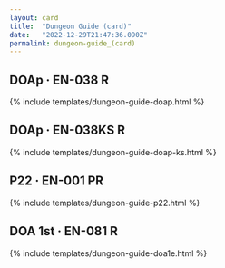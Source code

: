 ```yaml
---
layout: card
title:  "Dungeon Guide (card)"
date:   "2022-12-29T21:47:36.090Z"
permalink: dungeon-guide_(card)
---
```


## DOAp &middot; EN-038 R

{% include templates/dungeon-guide-doap.html %}


## DOAp &middot; EN-038KS R

{% include templates/dungeon-guide-doap-ks.html %}


## P22 &middot; EN-001 PR

{% include templates/dungeon-guide-p22.html %}


## DOA 1st &middot; EN-081 R

{% include templates/dungeon-guide-doa1e.html %}
